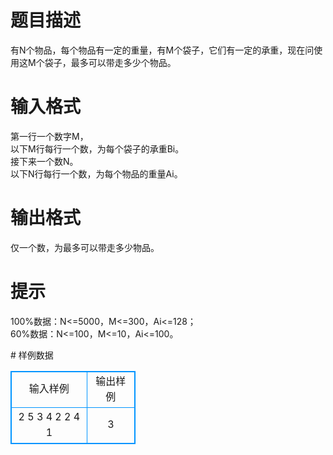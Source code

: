# 

 
 # 题目描述 
<p>
有N个物品，每个物品有一定的重量，有M个袋子，它们有一定的承重，现在问使用这M个袋子，最多可以带走多少个物品。 <br></p> 

 
 # 输入格式 
<p>
第一行一个数字M，<br>以下M行每行一个数，为每个袋子的承重Bi。<br>接下来一个数N。<br>以下N行每行一个数，为每个物品的重量Ai。<br></p> 

 
 # 输出格式 
<p>
仅一个数，为最多可以带走多少物品。<br></p> 

 
 # 提示 
<p>
100%数据：N<=5000，M<=300，Ai<=128；<br>60%数据：N<=100，M<=10，Ai<=100。<br></p> 
# 样例数据
<style>
        table,table tr th, table tr td { border:1px solid #0094ff; }
        table { width: 200px; min-height: 25px; line-height: 25px; text-align: center; border-collapse: collapse;}   
    </style>
<table>
	<tr>
		<td>输入样例</td>
		<td>输出样例</td>
	</tr>
<tr><td>2
5
3
4
2
2
4
1
</td><td>3</td></tr></table>
